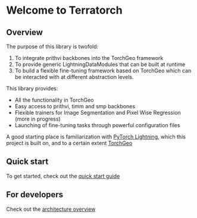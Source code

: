 # Welcome to Terratorch

## Overview

The purpose of this library is twofold:

1. To integrate prithvi backbones into the TorchGeo framework
2. To provide generic LightningDataModules that can be built at runtime
3. To build a flexible fine-tuning framework based on TorchGeo which can be interacted with at different abstraction levels.

This library provides:

- All the functionality in TorchGeo
- Easy access to prithvi, timm and smp backbones
- Flexible trainers for Image Segmentation and Pixel Wise Regression (more in progress)
- Launching of fine-tuning tasks through powerful configuration files

A good starting place is familiarization with [PyTorch Lightning](https://lightning.ai/docs/pytorch/stable/), which this project is built on, and to a certain extent [TorchGeo](https://torchgeo.readthedocs.io/en/stable/)

## Quick start

To get started, check out the [quick start guide](quick_start.md)

## For developers

Check out the [architecture overview](architecture.md)